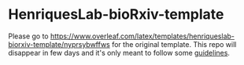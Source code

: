 # HenriquesLab-bioRxiv-template
Please go to https://www.overleaf.com/latex/templates/henriqueslab-biorxiv-template/nyprsybwffws for the original template. This repo will disappear in few days and it's only meant to follow some [guidelines](https://github.com/esgomezm/hands_on_github/blob/main/README.md).
